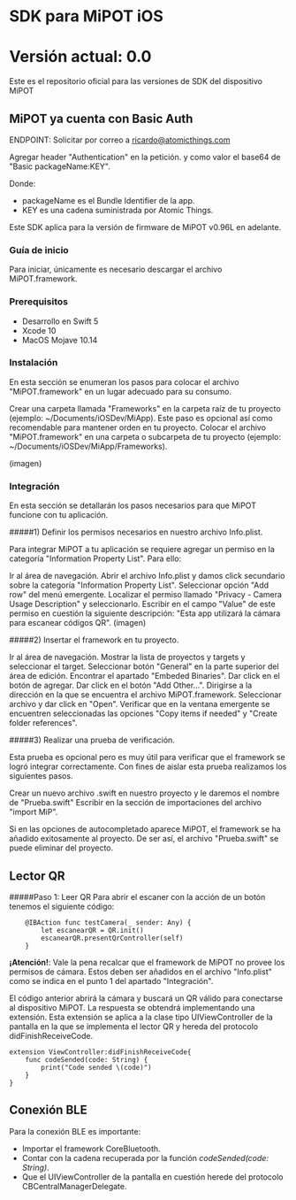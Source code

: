 # SDK para MiPOT iOS
# Versión actual: 0.0

Este es el repositorio oficial para las versiones de SDK del dispositivo MiPOT


## MiPOT ya cuenta con Basic Auth

ENDPOINT: Solicitar por correo a ricardo@atomicthings.com

Agregar header "Authentication" en la petición.
y como valor el base64 de "Basic packageName:KEY".

Donde:
* packageName es el Bundle Identifier de la app.
* KEY es una cadena suministrada por Atomic Things.


Este SDK aplica para la versión de firmware de MiPOT v0.96L en adelante.

### Guía de inicio

Para iniciar, únicamente es necesario descargar el archivo MiPOT.framework.

### Prerequisitos

* Desarrollo en Swift 5
* Xcode 10
* MacOS Mojave 10.14

### Instalación
En esta sección se enumeran los pasos para colocar el archivo "MiPOT.framework" en un lugar adecuado para su consumo.

  Crear una carpeta llamada "Frameworks" en la carpeta raíz de tu proyecto (ejemplo: ~/Documents/iOSDev/MiApp). Este paso es opcional así como recomendable para mantener orden en tu proyecto.
  Colocar el archivo "MiPOT.framework" en una carpeta o subcarpeta de tu proyecto (ejemplo: ~/Documents/iOSDev/MiApp/Frameworks).

(imagen)


### Integración

En esta sección se detallarán los pasos necesarios para que MiPOT funcione con tu
aplicación.

#####1) Definir los permisos necesarios en nuestro archivo Info.plist.

Para integrar MiPOT a tu aplicación se requiere agregar un permiso en la categoría "Information Property List". Para ello:

  Ir al área de navegación.
    Abrir el archivo Info.plist y damos click secundario sobre la categoría "Information Property List".
    Seleccionar opción "Add row" del menú emergente.
    Localizar el permiso llamado "Privacy - Camera Usage Description" y seleccionarlo.
    Escribir en el campo "Value" de este permiso en cuestión la siguiente descripción: "Esta app utilizará la cámara para escanear códigos QR".
(imagen)

#####2) Insertar el framework en tu proyecto.

  Ir al área de navegación.
  Mostrar la lista de proyectos y targets y seleccionar el target.
  Seleccionar botón "General" en la parte superior del área de edición.
  Encontrar el apartado "Embeded Binaries".
  Dar click en el botón de agregar.
  Dar click en el botón "Add Other...".
  Dirigirse a la dirección en la que se encuentra el archivo MiPOT.framework.
  Seleccionar archivo y dar click en "Open".
  Verificar que en la ventana emergente se encuentren seleccionadas las opciones "Copy items if needed" y "Create folder references".

#####3) Realizar una prueba de verificación.

Esta prueba es opcional pero es muy útil para verificar que el framework se logró integrar correctamente. Con fines de aislar esta prueba realizamos los siguientes pasos.

  Crear un nuevo archivo .swift en nuestro proyecto y le daremos el nombre de "Prueba.swift"
  Escribir en la sección de importaciones del archivo "import MiP".

Si en las opciones de autocompletado aparece MiPOT, el framework se ha añadido exitosamente al proyecto. De ser así, el archivo "Prueba.swift" se puede eliminar del proyecto.

## Lector QR  

#####Paso 1: Leer QR
Para abrir el escaner con la acción de un botón tenemos el siguiente código:

```
    @IBAction func testCamera(_ sender: Any) {
        let escanearQR = QR.init()
        escanearQR.presentQrController(self)
    }
```
**¡Atención!**: Vale la pena recalcar que el framework de MiPOT no provee los permisos de cámara. Estos deben ser añadidos en el archivo "Info.plist" como se indica en el punto 1 del apartado "Integración".

El código anterior abrirá la cámara y buscará un QR válido para conectarse al dispositivo MiPOT. La respuesta se obtendrá implementando una extensión. Esta extensión se aplica a la clase tipo UIViewController de la pantalla en la que se implementa el lector QR y hereda del protocolo didFinishReceiveCode. 

```
extension ViewController:didFinishReceiveCode{
    func codeSended(code: String) {
        print("Code sended \(code)")
    }
}
```

## Conexión BLE
Para la conexión BLE es importante:
- Importar el framework CoreBluetooth.
- Contar con la cadena recuperada por la función *codeSended(code: String)*.
- Que el UIViewController de la pantalla en cuestión herede del protocolo CBCentralManagerDelegate.